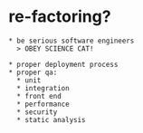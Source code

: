 
  # re-factoring?
    * be serious software engineers
      > OBEY SCIENCE CAT!
  
    * proper deployment process
    * proper qa:
      * unit
      * integration
      * front end
      * performance
      * security
      * static analysis



